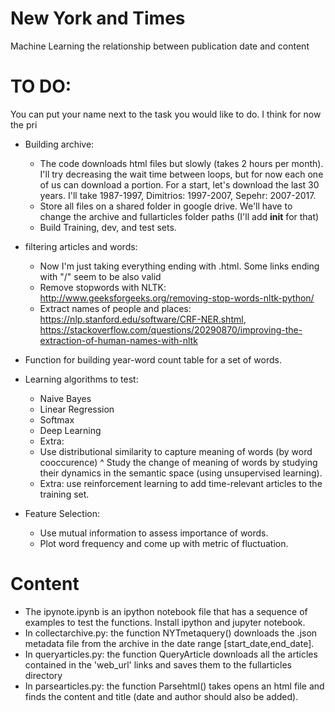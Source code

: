 # New York and Times
Machine Learning the relationship between publication date and content

# TO DO:
You can put your name next to the task you would like to do. I think for now the pri

- Building archive:
	* The code downloads html files but slowly (takes 2 hours per month). I'll try decreasing the wait time between loops, but for now each one of us can download a portion. For a start, let's download the last 30 years. I'll take 1987-1997, Dimitrios: 1997-2007, Sepehr: 2007-2017.
	* Store all files on a shared folder in google drive. We'll have to change the archive and fullarticles folder paths (I'll add __init__ for that)
	* Build Training, dev, and test sets.
- filtering articles and words:
	* Now I'm just taking everything ending with .html. Some links ending with "/" seem to be also valid
	* Remove stopwords with NLTK: http://www.geeksforgeeks.org/removing-stop-words-nltk-python/
	* Extract names of people and places: https://nlp.stanford.edu/software/CRF-NER.shtml, https://stackoverflow.com/questions/20290870/improving-the-extraction-of-human-names-with-nltk

- Function for building year-word count table for a set of words.

- Learning algorithms to test:
	* Naive Bayes
	* Linear Regression
	* Softmax
	* Deep Learning

	- Extra:
	* Use distributional similarity to capture meaning of words (by word cooccurence)
		^ Study the change of meaning of words by studying their dynamics in the semantic space (using unsupervised learning).
	* Extra: use reinforcement learning to add time-relevant articles to the training set.

- Feature Selection:
	* Use mutual information to assess importance of words.
	* Plot word frequency and come up with metric of fluctuation. 

# Content

- The ipynote.ipynb is an ipython notebook file that has a sequence of examples to test the functions. Install ipython and jupyter notebook.
- In collectarchive.py: the function NYTmetaquery() downloads the .json metadata file from the archive in the date range [start\_date,end\_date].
- In queryarticles.py: the function QueryArticle downloads all the articles contained in the 'web\_url' links and saves them to the fullarticles directory
- In parsearticles.py: the function Parsehtml() takes opens an html file and finds the content and title (date and author should also be added).
